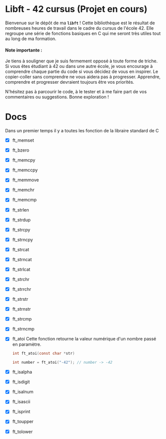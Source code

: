 # Libft - 42 cursus (Projet en cours)

Bienvenue sur le dépôt de ma **`libft`** ! Cette bibliothèque est le résultat de nombreuses heures de travail dans le cadre du cursus de l'école 42. Elle regroupe une série de fonctions basiques en C qui me seront très utiles tout au long de ma formation.

#### Note importante : 
Je tiens à souligner que je suis fermement opposé à toute forme de triche. Si vous êtes étudiant à 42 ou dans une autre école, je vous encourage à comprendre chaque partie du code si vous décidez de vous en inspirer. Le copier-coller sans comprendre ne vous aidera pas à progresser. Apprendre, comprendre et progresser devraient toujours être vos priorités.

N'hésitez pas à parcourir le code, à le tester et à me faire part de vos commentaires ou suggestions. Bonne exploration !

# Docs

Dans un premier temps il y a toutes les fonction de la libraire standard de C

- [x] ft_memset
- [x] ft_bzero
- [x] ft_memcpy
- [x] ft_memccpy
- [x] ft_memmove
- [x] ft_memchr
- [x] ft_memcmp
- [x] ft_strlen
- [x] ft_strdup
- [x] ft_strcpy
- [x] ft_strncpy
- [x] ft_strcat
- [x] ft_strncat
- [x] ft_strlcat
- [x] ft_strchr
- [x] ft_strrchr
- [x] ft_strstr
- [x] ft_strnstr
- [x] ft_strcmp
- [x] ft_strncmp
- [x] ft_atoi 
    Cette fonction retourne la valeur numérique d'un nombre passé en paramètre.

    ````c
    int	ft_atoi(const char *str)
    ````

    ````c
    int number = ft_atoi("-42"); // number -> -42
    ````
- [x] ft_isalpha
- [x] ft_isdigit
- [x] ft_isalnum
- [x] ft_isascii
- [x] ft_isprint
- [x] ft_toupper
- [x] ft_tolower